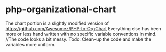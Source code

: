 # php-organizational-chart
The chart portion is a slightly modified version of https://github.com/Awesomez/PHP-to-OrgChart
Everything else has been more or less hand written with no specific variable conventions in mind. //The code looks a bit messy.
Todo: Clean-up the code and make the variables more uniform.
